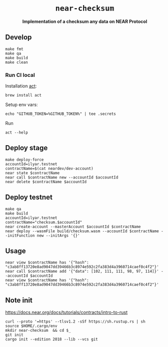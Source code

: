 <div align="center">
  <h1><code>near-checksum</code></h1>
  <p>
    <strong>Implementation of a checksum any data on NEAR Protocol</strong>
  </p>
</div>

## Develop

```shell
make fmt
make qa
make build
make clean
```

### Run CI local

Installation [act](https://github.com/nektos/act):
```shell
brew install act
```

Setup env vars:
```shell
echo "GITHUB_TOKEN=%GITHUB_TOKEN%" | tee .secrets
```

Run
```shell
act --help
```

## Deploy stage

```shell
make deploy-force
accountId=ilyar.testnet
contractName=$(cat neardev/dev-account)
near state $contractName
near call $contractName new --accountId $accountId
near delete $contractName $accountId
```

## Deploy testnet

```shell
make qa
make build
accountId=ilyar.testnet
contractName="checksum.$accountId"
near create-account --masterAccount $accountId $contractName 
near deploy --wasmFile build/checksum.wasm --accountId $contractName --initFunction new --initArgs '{}'
```

## Usage

```shell
near view $contractName has '{"hash": "c3ab8ff13720e8ad9047dd39466b3c8974e592c2fa383d4a3960714caef0c4f2"}'
near call $contractName add '{"data": [102, 111, 111, 98, 97, 114]}' --accountId $accountId
near view $contractName has '{"hash": "c3ab8ff13720e8ad9047dd39466b3c8974e592c2fa383d4a3960714caef0c4f2"}'
```

## Note init

https://docs.near.org/docs/tutorials/contracts/intro-to-rust

```shell
curl --proto '=https' --tlsv1.2 -sSf https://sh.rustup.rs | sh
source $HOME/.cargo/env
mkdir near-checksum  && cd $_
git init
cargo init --edition 2018 --lib --vcs git
```
